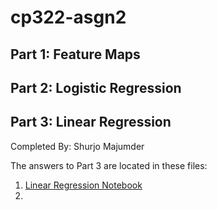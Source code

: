 # cp322-asgn2

## Part 1: Feature Maps

## Part 2: Logistic Regression

## Part 3: Linear Regression

Completed By: Shurjo Majumder

The answers to Part 3 are located in these files:
1. [Linear Regression Notebook](./notebooks/linear_regression_notebook.ipynb)
2. 

